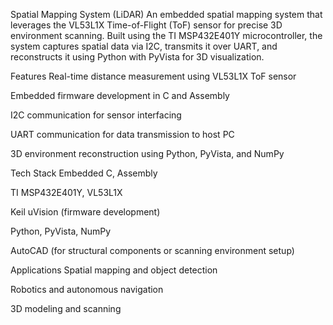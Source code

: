 Spatial Mapping System (LiDAR)
An embedded spatial mapping system that leverages the VL53L1X Time-of-Flight (ToF) sensor for precise 3D environment scanning. Built using the TI MSP432E401Y microcontroller, the system captures spatial data via I2C, transmits it over UART, and reconstructs it using Python with PyVista for 3D visualization.

Features
Real-time distance measurement using VL53L1X ToF sensor

Embedded firmware development in C and Assembly

I2C communication for sensor interfacing

UART communication for data transmission to host PC

3D environment reconstruction using Python, PyVista, and NumPy

Tech Stack
Embedded C, Assembly

TI MSP432E401Y, VL53L1X

Keil uVision (firmware development)

Python, PyVista, NumPy

AutoCAD (for structural components or scanning environment setup)

Applications
Spatial mapping and object detection

Robotics and autonomous navigation

3D modeling and scanning

